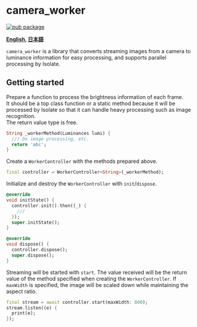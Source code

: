 # camera_worker

[![pub package](https://img.shields.io/pub/v/camera_worker.svg)](https://pub.dartlang.org/packages/camera_worker)


**[English](https://github.com/zuvola/camera_worker/blob/master/README.md), [日本語](https://github.com/zuvola/camera_worker/blob/master/README_jp.md)**


`camera_worker` is a library that converts streaming images from a camera to luminance information for easy processing, and supports parallel processing by Isolate.


## Getting started

Prepare a function to process the brightness information of each frame.  
It should be a top class function or a static method because it will be processed by Isolate so that it can handle heavy processing such as image recognition.  
The return value type is free.

```dart
String _workerMethod(Luminances lumi) {
  /// Do image processing, etc.
  return 'abc';
}
```

Create a `WorkerController` with the methods prepared above.

```dart
final controller = WorkerController<String>(_workerMethod);
```

Initialize and destroy the `WorkerController` with `init`/`dispose`.

```dart
@override
void initState() {
  controller.init().then((_) {
    ///
  });
  super.initState();
}

@override
void dispose() {
  controller.dispose();
  super.dispose();
}
```

Streaming will be started with `start`.
The value received will be the return value of the method specified when creating the `WorkerController`.
If `maxWidth` is specified, the image will be scaled down while maintaining the aspect ratio.

```dart
final stream = await controller.start(maxWidth: 800);
stream.listen((e) {
  print(e);
});
```
